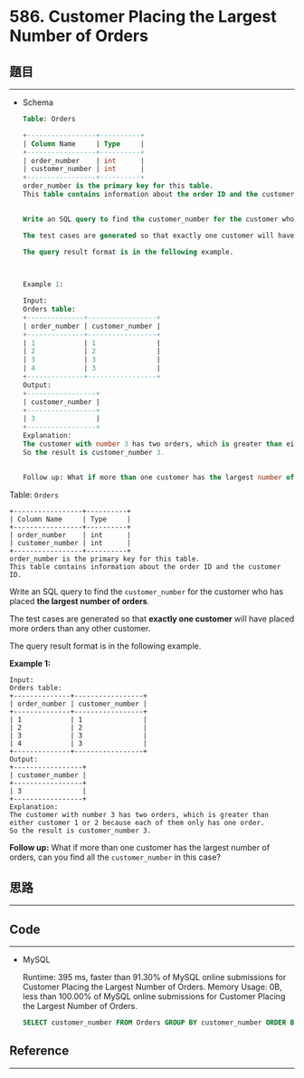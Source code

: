 # 586. Customer Placing the Largest Number of Orders

## 題目

---

- Schema
    
    ```sql
    Table: Orders
    
    +-----------------+----------+
    | Column Name     | Type     |
    +-----------------+----------+
    | order_number    | int      |
    | customer_number | int      |
    +-----------------+----------+
    order_number is the primary key for this table.
    This table contains information about the order ID and the customer ID.
     
    
    Write an SQL query to find the customer_number for the customer who has placed the largest number of orders.
    
    The test cases are generated so that exactly one customer will have placed more orders than any other customer.
    
    The query result format is in the following example.
    
     
    
    Example 1:
    
    Input: 
    Orders table:
    +--------------+-----------------+
    | order_number | customer_number |
    +--------------+-----------------+
    | 1            | 1               |
    | 2            | 2               |
    | 3            | 3               |
    | 4            | 3               |
    +--------------+-----------------+
    Output: 
    +-----------------+
    | customer_number |
    +-----------------+
    | 3               |
    +-----------------+
    Explanation: 
    The customer with number 3 has two orders, which is greater than either customer 1 or 2 because each of them only has one order. 
    So the result is customer_number 3.
     
    
    Follow up: What if more than one customer has the largest number of orders, can you find all the customer_number in this case?
    ```
    

Table: `Orders`

```
+-----------------+----------+
| Column Name     | Type     |
+-----------------+----------+
| order_number    | int      |
| customer_number | int      |
+-----------------+----------+
order_number is the primary key for this table.
This table contains information about the order ID and the customer ID.

```

Write an SQL query to find the `customer_number` for the customer who has placed **the largest number of orders**.

The test cases are generated so that **exactly one customer** will have placed more orders than any other customer.

The query result format is in the following example.

**Example 1:**

```
Input:
Orders table:
+--------------+-----------------+
| order_number | customer_number |
+--------------+-----------------+
| 1            | 1               |
| 2            | 2               |
| 3            | 3               |
| 4            | 3               |
+--------------+-----------------+
Output:
+-----------------+
| customer_number |
+-----------------+
| 3               |
+-----------------+
Explanation:
The customer with number 3 has two orders, which is greater than either customer 1 or 2 because each of them only has one order.
So the result is customer_number 3.

```

**Follow up:** What if more than one customer has the largest number of orders, can you find all the `customer_number` in this case?

## 思路

---

## Code

---

- MySQL
    
    Runtime: 395 ms, faster than 91.30% of MySQL online submissions for Customer Placing the Largest Number of Orders.
    Memory Usage: 0B, less than 100.00% of MySQL online submissions for Customer Placing the Largest Number of Orders.
    
    ```sql
    SELECT customer_number FROM Orders GROUP BY customer_number ORDER BY COUNT(order_number) DESC LIMIT 1
    ```
    

## Reference

---